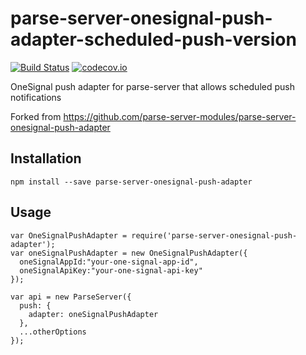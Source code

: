 # parse-server-onesignal-push-adapter-scheduled-push-version

[![Build Status](https://travis-ci.org/parse-server-modules/parse-server-onesignal-push-adapter.svg?branch=master)](https://travis-ci.org/parse-server-modules/parse-server-onesignal-push-adapter)
[![codecov.io](https://codecov.io/github/parse-server-modules/parse-server-onesignal-push-adapter/coverage.svg?branch=master)](https://codecov.io/github/parse-server-modules/parse-server-onesignal-push-adapter?branch=master)



OneSignal push adapter for parse-server that allows scheduled push notifications

Forked from https://github.com/parse-server-modules/parse-server-onesignal-push-adapter


## Installation

```
npm install --save parse-server-onesignal-push-adapter
```

## Usage

```
var OneSignalPushAdapter = require('parse-server-onesignal-push-adapter');
var oneSignalPushAdapter = new OneSignalPushAdapter({
  oneSignalAppId:"your-one-signal-app-id",
  oneSignalApiKey:"your-one-signal-api-key"
});

var api = new ParseServer({
  push: {
    adapter: oneSignalPushAdapter
  },
  ...otherOptions
});
```